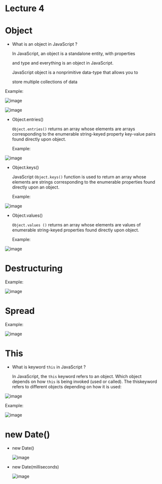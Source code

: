 # Lecture 4
# Object
- What is an object in JavaScript ?
  
  In JavaScript, an object is a standalone entity, with properties
  
  and type and everything is an object in JavaScript.
  

  JavaScript object is a nonprimitive data-type that allows you to

  store multiple collections of data

Example:

![image](https://github.com/fayzirahmonrahmonov/Lecture4/assets/133873684/3c0a19ba-f248-47d1-b24f-b9c15d1ef4b2)

![image](https://github.com/fayzirahmonrahmonov/Lecture4/assets/133873684/9d02dbfc-27e1-4f21-a389-7a6a08c07fc4)

- Object.entries()

  `Object.entries()` returns an array whose elements are arrays corresponding to the enumerable string-keyed property key-value pairs found         directly   upon object.

  Example:

![image](https://github.com/fayzirahmonrahmonov/Lecture4/assets/133873684/3c295114-d3c7-4a88-a6af-c2fd63916e38)

- Object.keys()

  JavaScript `Object.keys()` function is used to return an array whose elements are strings corresponding to the enumerable properties found       directly upon an object.

  Example:

![image](https://github.com/fayzirahmonrahmonov/Lecture4/assets/133873684/275a2c72-fbfa-415f-b550-105bb944d9c2)

- Object.values()

  `Object.values ()` returns an array whose elements are values of enumerable string-keyed properties found directly upon object.

  Example:

![image](https://github.com/fayzirahmonrahmonov/Lecture4/assets/133873684/e92471f0-e9cb-4710-b698-a1739c92df89)

# Destructuring 


Example:

![image](https://github.com/fayzirahmonrahmonov/Lecture4/assets/133873684/4489c55f-3276-427e-87bd-4fcb3d3e96dc)


# Spread


Example:

![image](https://github.com/fayzirahmonrahmonov/Lecture4/assets/133873684/4107df71-3b36-448b-a107-701dcdcd5f19)

# This 

- What is keyword `this` in JavaScript ?

  In JavaScript, the `this` keyword refers to an object. Which object depends on how `this` is being invoked (used or called). The thiskeyword     refers to different objects depending on how it is used:

![image](https://github.com/fayzirahmonrahmonov/Lecture4/assets/133873684/42a5fdc4-6f81-46bd-bff4-dfce37e40b72)

Example:

![image](https://github.com/fayzirahmonrahmonov/Lecture4/assets/133873684/47b5e16a-c53e-4628-aec0-06fd4f675949)

# new Date()

- new Date()

  ![image](https://github.com/fayzirahmonrahmonov/Lecture4/assets/133873684/2296dff8-7564-4be7-afe0-91f3f5a800e3)

- new Date(milliseconds)

  ![image](https://github.com/fayzirahmonrahmonov/Lecture4/assets/133873684/d25ed251-279d-4386-8eca-60e2862ac3e5)







  








  


